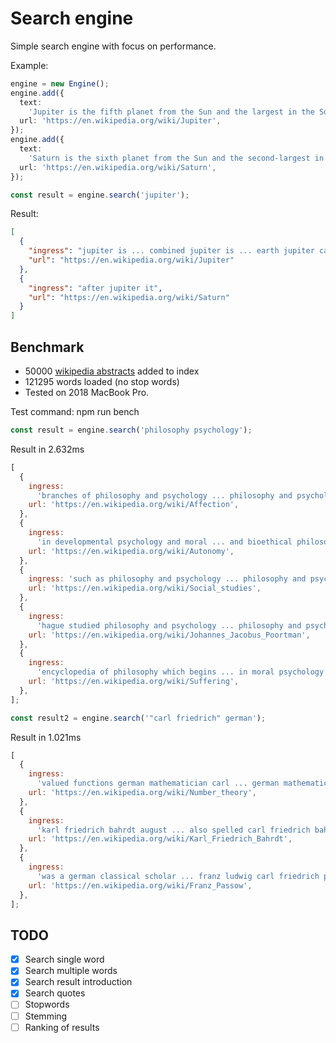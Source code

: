 # Search engine

Simple search engine with focus on performance.

Example:

```typescript
engine = new Engine();
engine.add({
  text:
    'Jupiter is the fifth planet from the Sun and the largest in the Solar System. It is a gas giant with a mass one-thousandth that of the Sun, but two-and-a-half times that of all the other planets in the Solar System combined. Jupiter is one of the brightest objects visible to the naked eye in the night sky, and has been known to ancient civilizations since before recorded history. It is named after the Roman god Jupiter.[18] When viewed from Earth, Jupiter can be bright enough for its reflected light to cast visible shadows,[19] and is on average the third-brightest natural object in the night sky after the Moon and Venus.',
  url: 'https://en.wikipedia.org/wiki/Jupiter',
});
engine.add({
  text:
    'Saturn is the sixth planet from the Sun and the second-largest in the Solar System, after Jupiter. It is a gas giant with an average radius of about nine times that of Earth.[18][19] It only has one-eighth the average density of Earth; however, with its larger volume, Saturn is over 95 times more massive.[20][21][22] Saturn is named after the Roman god of wealth and agriculture; its astronomical symbol (♄) represents the god´s sickle.',
  url: 'https://en.wikipedia.org/wiki/Saturn',
});
```

```typescript
const result = engine.search('jupiter');
```

Result:

```json
[
  {
    "ingress": "jupiter is ... combined jupiter is ... earth jupiter can",
    "url": "https://en.wikipedia.org/wiki/Jupiter"
  },
  {
    "ingress": "after jupiter it",
    "url": "https://en.wikipedia.org/wiki/Saturn"
  }
]
```

## Benchmark

- 50000 [wikipedia abstracts](https://dumps.wikimedia.org/enwiki/latest/enwiki-latest-abstract.xml.gz) added to index
- 121295 words loaded (no stop words)
- Tested on 2018 MacBook Pro.

Test command: npm run bench

```typescript
const result = engine.search('philosophy psychology');
```

Result in 2.632ms

```js
[
  {
    ingress:
      'branches of philosophy and psychology ... philosophy and psychology concerning emotion',
    url: 'https://en.wikipedia.org/wiki/Affection',
  },
  {
    ingress:
      'in developmental psychology and moral ... and bioethical philosophy autonomy from',
    url: 'https://en.wikipedia.org/wiki/Autonomy',
  },
  {
    ingress: 'such as philosophy and psychology ... philosophy and psychology',
    url: 'https://en.wikipedia.org/wiki/Social_studies',
  },
  {
    ingress:
      'hague studied philosophy and psychology ... philosophy and psychology at groningen',
    url: 'https://en.wikipedia.org/wiki/Johannes_Jacobus_Poortman',
  },
  {
    ingress:
      'encyclopedia of philosophy which begins ... in moral psychology ethical theory',
    url: 'https://en.wikipedia.org/wiki/Suffering',
  },
];
```

```typescript
const result2 = engine.search('"carl friedrich" german');
```

Result in 1.021ms

```js
[
  {
    ingress:
      'valued functions german mathematician carl ... german mathematician carl friedrich gauss 1777',
    url: 'https://en.wikipedia.org/wiki/Number_theory',
  },
  {
    ingress:
      'karl friedrich bahrdt august ... also spelled carl friedrich bahrdt was ... an unorthodox german protestant biblical ... characters in german learning',
    url: 'https://en.wikipedia.org/wiki/Karl_Friedrich_Bahrdt',
  },
  {
    ingress:
      'was a german classical scholar ... franz ludwig carl friedrich passow september',
    url: 'https://en.wikipedia.org/wiki/Franz_Passow',
  },
];
```

## TODO

- [x] Search single word
- [x] Search multiple words
- [x] Search result introduction
- [x] Search quotes
- [ ] Stopwords
- [ ] Stemming
- [ ] Ranking of results
